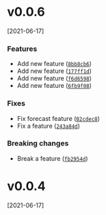 # v0.0.6
[2021-06-17]

### Features

*  Add new feature ([`8bb8cb6`](https://github.com/nadia77-a/geolocationApp/commit/8bb8cb6a1224068b5dda5e675112d4d9f348f292))
*  Add new feature ([`177ff1d`](https://github.com/nadia77-a/geolocationApp/commit/177ff1d842a98e8c41c90c8d1b3718f7df9ce4ba))
*  Add new feature ([`f6d6598`](https://github.com/nadia77-a/geolocationApp/commit/f6d6598ea5d7432fb17c9d04c100b762448de41e))
*  Add new feature ([`6fb9f08`](https://github.com/nadia77-a/geolocationApp/commit/6fb9f084b2eee65cd69fa9c4d405d38752058eb5))

### Fixes

*  Fix forecast feature ([`02cdec8`](https://github.com/nadia77-a/geolocationApp/commit/02cdec8ae680589fffc8b30a486312f36c6b4543))
*  Fix a feature ([`243a84d`](https://github.com/nadia77-a/geolocationApp/commit/243a84d954e9b6ee0a4cbcb7bc963f3b16a6f69e))

### Breaking changes

*  Break a feature ([`fb2954d`](https://github.com/nadia77-a/geolocationApp/commit/fb2954dc5f09eb1736272011cc0b614f3be5e507))

# v0.0.4
[2021-06-17]




